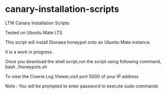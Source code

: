 # canary-installation-scripts
LTW Canary Installation Scripts

Tested on Ubuntu Mate LTS

This script will install Dionaea honeypot onto an Ubuntu Mate instance.

It is a work in progress.

Once you download the shell script,run the script using following command,
      bash ./honeypots.sh
      
To view the Cowrie Log Viewer,visit port 5000 of your IP address

Note : You will be prompted to enter password to execute sudo commands

